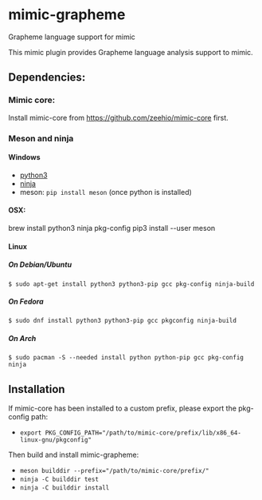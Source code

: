 # mimic-grapheme

Grapheme language support for mimic

This mimic plugin provides Grapheme language analysis support to mimic.

## Dependencies:

### Mimic core:

Install mimic-core from https://github.com/zeehio/mimic-core first.

### Meson and ninja

#### Windows

- [python3](https://www.python.org/downloads/windows/)
- [ninja](https://github.com/ninja-build/ninja/releases)
- meson: `pip install meson` (once python is installed)

#### OSX:

brew install python3 ninja pkg-config
pip3 install --user meson

#### Linux

##### On Debian/Ubuntu
```
$ sudo apt-get install python3 python3-pip gcc pkg-config ninja-build
```

##### On Fedora
```
$ sudo dnf install python3 python3-pip gcc pkgconfig ninja-build
```

##### On Arch
```
$ sudo pacman -S --needed install python python-pip gcc pkg-config ninja
```

## Installation

If mimic-core has been installed to a custom prefix, please export the pkg-config path:

- `export PKG_CONFIG_PATH="/path/to/mimic-core/prefix/lib/x86_64-linux-gnu/pkgconfig"`

Then build and install mimic-grapheme:

- `meson builddir --prefix="/path/to/mimic-core/prefix/"`
- `ninja -C builddir test`
- `ninja -C builddir install`


